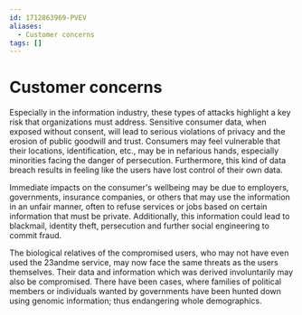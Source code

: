 ```yaml
---
id: 1712863969-PVEV
aliases:
  - Customer concerns
tags: []
---
```


# Customer concerns

Especially in the information industry, these types of attacks highlight a key risk that organizations must address. Sensitive consumer data, when exposed without consent, will lead to serious violations of privacy and the erosion of public goodwill and trust. Consumers may feel vulnerable that their locations, identification, etc., may be in nefarious hands, especially minorities facing the danger of persecution. Furthermore, this kind of data breach results in feeling like the users have lost control of their own data.

Immediate impacts on the consumer's wellbeing may be due to employers, governments, insurance companies, or others that may use the information in an unfair manner, often to refuse services or jobs based on certain information that must be private. Additionally, this information could lead to blackmail, identity theft, persecution and further social engineering to commit fraud.

The biological relatives of the compromised users, who may not have even used the 23andme service, may now face the same threats as the users themselves. Their data and information which was derived involuntarily may also be compromised. There have been cases, where families of political members or individuals wanted by governments have been hunted down using genomic information; thus endangering whole demographics. 
